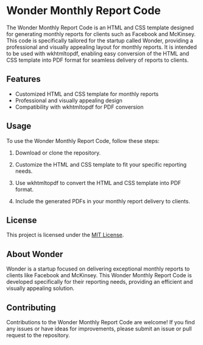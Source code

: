 # Wonder Monthly Report Code

The Wonder Monthly Report Code is an HTML and CSS template designed for generating monthly reports for clients such as Facebook and McKinsey. This code is specifically tailored for the startup called Wonder, providing a professional and visually appealing layout for monthly reports. It is intended to be used with wkhtmltopdf, enabling easy conversion of the HTML and CSS template into PDF format for seamless delivery of reports to clients. 

## Features

- Customized HTML and CSS template for monthly reports
- Professional and visually appealing design
- Compatibility with wkhtmltopdf for PDF conversion

## Usage

To use the Wonder Monthly Report Code, follow these steps:

1. Download or clone the repository.

2. Customize the HTML and CSS template to fit your specific reporting needs.

3. Use wkhtmltopdf to convert the HTML and CSS template into PDF format.

4. Include the generated PDFs in your monthly report delivery to clients.

## License

This project is licensed under the [MIT License](LICENSE).

## About Wonder

Wonder is a startup focused on delivering exceptional monthly reports to clients like Facebook and McKinsey. This Wonder Monthly Report Code is developed specifically for their reporting needs, providing an efficient and visually appealing solution.

## Contributing

Contributions to the Wonder Monthly Report Code are welcome! If you find any issues or have ideas for improvements, please submit an issue or pull request to the repository.

